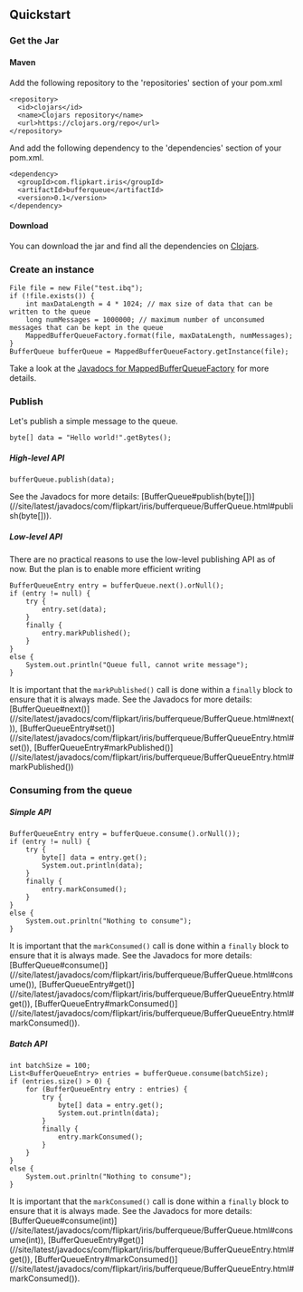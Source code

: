 Quickstart
----------

### Get the Jar

#### Maven

Add the following repository to the 'repositories' section of your pom.xml

    <repository>
      <id>clojars</id>
      <name>Clojars repository</name>
      <url>https://clojars.org/repo</url>
    </repository>

And add the following dependency to the 'dependencies' section of your pom.xml.

	<dependency>
	  <groupId>com.flipkart.iris</groupId>
	  <artifactId>bufferqueue</artifactId>
	  <version>0.1</version>
	</dependency>

#### Download

You can download the jar and find all the dependencies on [Clojars](https://clojars.org/com.flipkart.iris/bufferqueue).

### Create an instance

    File file = new File("test.ibq");
    if (!file.exists()) {
        int maxDataLength = 4 * 1024; // max size of data that can be written to the queue
        long numMessages = 1000000; // maximum number of unconsumed messages that can be kept in the queue
        MappedBufferQueueFactory.format(file, maxDataLength, numMessages);
    }
    BufferQueue bufferQueue = MappedBufferQueueFactory.getInstance(file);

Take a look at the [Javadocs for MappedBufferQueueFactory](//site/latest/javadocs/com/flipkart/iris/bufferqueue/mmapped/MappedBufferQueueFactory.html) for more details.

### Publish

Let's publish a simple message to the queue.

    byte[] data = "Hello world!".getBytes();

##### High-level API

    bufferQueue.publish(data);

See the Javadocs for more details: [BufferQueue#publish(byte[])](//site/latest/javadocs/com/flipkart/iris/bufferqueue/BufferQueue.html#publish(byte[]\)).

##### Low-level API

There are no practical reasons to use the low-level publishing API as of now. But the plan is to enable more efficient writing

    BufferQueueEntry entry = bufferQueue.next().orNull();
    if (entry != null) {
    	try {
		    entry.set(data);
		}
		finally {
		    entry.markPublished();
		}
	}
	else {
		System.out.println("Queue full, cannot write message");
	}

It is important that the `markPublished()` call is done within a `finally` block to ensure that it is always made. See the Javadocs for more details:
[BufferQueue#next()](//site/latest/javadocs/com/flipkart/iris/bufferqueue/BufferQueue.html#next(\)),
[BufferQueueEntry#set()](//site/latest/javadocs/com/flipkart/iris/bufferqueue/BufferQueueEntry.html#set(\)),
[BufferQueueEntry#markPublished()](//site/latest/javadocs/com/flipkart/iris/bufferqueue/BufferQueueEntry.html#markPublished(\))

### Consuming from the queue

##### Simple API

    BufferQueueEntry entry = bufferQueue.consume().orNull());
    if (entry != null) {
	    try {
	        byte[] data = entry.get();
	        System.out.println(data);
	    }
	    finally {
	        entry.markConsumed();
	    }
	}
	else {
		System.out.prinltn("Nothing to consume");
	}

It is important that the `markConsumed()` call is done within a `finally` block to ensure that it is always made. See the Javadocs for more details:
[BufferQueue#consume()](//site/latest/javadocs/com/flipkart/iris/bufferqueue/BufferQueue.html#consume(\)),
[BufferQueueEntry#get()](//site/latest/javadocs/com/flipkart/iris/bufferqueue/BufferQueueEntry.html#get(\)),
[BufferQueueEntry#markConsumed()](//site/latest/javadocs/com/flipkart/iris/bufferqueue/BufferQueueEntry.html#markConsumed(\)).

##### Batch API

	int batchSize = 100;
    List<BufferQueueEntry> entries = bufferQueue.consume(batchSize);
    if (entries.size() > 0) {
	    for (BufferQueueEntry entry : entries) {
	        try {
	            byte[] data = entry.get();
	            System.out.println(data);
	        }
	        finally {
	            entry.markConsumed();
	        }
	    }
	}
	else {
		System.out.prinltn("Nothing to consume");
	}	

It is important that the `markConsumed()` call is done within a `finally` block to ensure that it is always made. See the Javadocs for more details:
[BufferQueue#consume(int)](//site/latest/javadocs/com/flipkart/iris/bufferqueue/BufferQueue.html#consume(int\)),
[BufferQueueEntry#get()](//site/latest/javadocs/com/flipkart/iris/bufferqueue/BufferQueueEntry.html#get(\)),
[BufferQueueEntry#markConsumed()](//site/latest/javadocs/com/flipkart/iris/bufferqueue/BufferQueueEntry.html#markConsumed(\)).
